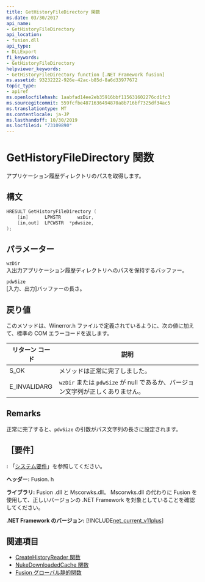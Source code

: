 ```yaml
---
title: GetHistoryFileDirectory 関数
ms.date: 03/30/2017
api_name:
- GetHistoryFileDirectory
api_location:
- fusion.dll
api_type:
- DLLExport
f1_keywords:
- GetHistoryFileDirectory
helpviewer_keywords:
- GetHistoryFileDirectory function [.NET Framework fusion]
ms.assetid: 93232222-926e-42ac-b85d-8a6d33977672
topic_type:
- apiref
ms.openlocfilehash: 1aabfad14ee2eb35916bbf115631602276cd1fc3
ms.sourcegitcommit: 559fcfbe4871636494870a8b716bf7325df34ac5
ms.translationtype: MT
ms.contentlocale: ja-JP
ms.lasthandoff: 10/30/2019
ms.locfileid: "73109890"
---
```

# <a name="gethistoryfiledirectory-function"></a>GetHistoryFileDirectory 関数
アプリケーション履歴ディレクトリのパスを取得します。  
  
## <a name="syntax"></a>構文  
  
```cpp  
HRESULT GetHistoryFileDirectory (  
    [in]      LPWSTR      wzDir,  
    [in,out]  LPCWSTR  *pdwsize,  
);  
```  
  
## <a name="parameters"></a>パラメーター  
 `wzDir`  
 入出力アプリケーション履歴ディレクトリへのパスを保持するバッファー。  
  
 `pdwSize`  
 [入力、出力]バッファーの長さ。  
  
## <a name="return-value"></a>戻り値  
 このメソッドは、Winerror.h ファイルで定義されているように、次の値に加えて、標準の COM エラーコードを返します。  
  
|リターン コード|説明|  
|-----------------|-----------------|  
|S_OK|メソッドは正常に完了しました。|  
|E_INVALIDARG|`wzDir` または `pdwSize` が null であるか、バージョン文字列が正しくありません。|  
  
## <a name="remarks"></a>Remarks  
 正常に完了すると、`pdwSize` の引数がパス文字列の長さに設定されます。  
  
## <a name="requirements"></a>［要件］  
 **:** 「[システム要件](../../get-started/system-requirements.md)」を参照してください。  
  
 **ヘッダー:** Fusion. h  
  
 **ライブラリ:** Fusion .dll と Mscorwks.dll。 Mscorwks.dll の代わりに Fusion を使用して、正しいバージョンの .NET Framework を対象としていることを確認してください。  
  
 **.NET Framework のバージョン:** [!INCLUDE[net_current_v11plus](../../../../includes/net-current-v11plus-md.md)]  
  
## <a name="see-also"></a>関連項目

- [CreateHistoryReader 関数](createhistoryreader-function.md)
- [NukeDownloadedCache 関数](nukedownloadedcache-function.md)
- [Fusion グローバル静的関数](fusion-global-static-functions.md)
